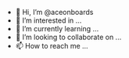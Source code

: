 - 👋 Hi, I’m @aceonboards
- 👀 I’m interested in ...
- 🌱 I’m currently learning ...
- 💞️ I’m looking to collaborate on ...
- 📫 How to reach me ...

<!---
aceonboards/aceonboards is a ✨ special ✨ repository because its `README.md` (this file) appears on your GitHub profile.
You can click the Preview link to take a look at your changes.
--->
